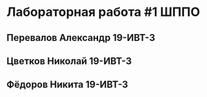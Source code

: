 # Лабораторная работа #1 ШППО
## Перевалов Александр 19-ИВТ-3
## Цветков Николай 19-ИВТ-3
## Фёдоров Никита 19-ИВТ-3
